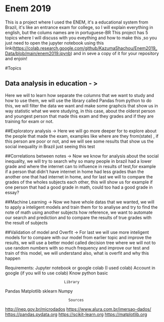 # Enem 2019

This is a project where I used the ENEM, it's a educational system from Brazil, it's like an entrance exam for college, so I will explain everything in english, but the colums names are in portuguese-BR
This project has 5 topics where I will discuss with you eveything and how to make this ,so you just need to open the jupyter notebook using this link(https://colab.research.google.com/github/KazumaShachou/Enem2019_Data/blob/main/enem2019.ipynb) and in seve a copy of it for your repository and enjoin!

#Topics
## Data analysis in education - >
Here we will to learn how separate the columns that we want to study and how to use them, we will use the library called Pandas from python to do this, we will filter the data we want and make some graphcis that show us in way statistic what we were studying, in this case, about the olderst person and youngest person that made this exam and they grades and if they are training for exam or not.

##Exploratory analysis ->
Here we will go more deeper for to explore about the people that made the exam, examples like where are they from(state) , if this person are poor or not, and we will see some results that show us the social inequality in Brazil just seeing this test

##Correlations between notes ->
Now we know for analysis about the social inequality, we will try to search why so many people in brazil had a lower grade and where the internet can to influence in results of test,for example if a person that didn't have internet in home had less grades than the another one that had internet in home, and for last we will to compare the grades of the wholes subjects each other, this will show us for example if one person that had a good grade in math, could too had a good grade in essay? 

##Machine Learning ->
Now we have whole datas that we wanted, we will to apply a inteligent models and train them for to analiyse and try to find the note of math using another subjects how reference, we want to automate our search and prediction and to compare the results of true grades with the result of subjects

##Validation of model and Overfit ->
For last we will use more inteligent models for to compare with our model from earlier topic and improve the results, we will use a better model called decision tree where we will not to use random numbers with so much frequency and improve our test and train of this model, we will understand also, what is overfit and why this happen


Requirements:
Jupyter notebook or google colab (I used colab)
Account in google (if you will to use colab)
Know python basic
                        
                               Library
  Pandas
  Matplotlib
  sklearn
  Numpy
  
                                 Sources
http://inep.gov.br/microdados
https://www.alura.com.br/imersao-dados/
https://pandas.pydata.org
https://scikit-learn.org
https://matplotlib.org
